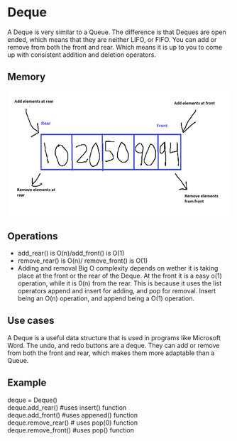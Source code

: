 <h1>Deque</h1>
<p1>A Deque is very similar to a Queue. The difference is that Deques are open ended, which means that they are neither LIFO, or FIFO. You can add or remove from both the front and rear. Which means it is up to you to come up with consistent addition and deletion operators.</p1>
<h2>Memory</h2>
<img src="deque_image.png">
<h2>Operations</h2>
<UL> 
  <LI>add_rear() is O(n)/add_front() is O(1)
  <LI>remove_rear() is O(n)/ remove_front() is O(1)
  <LI>Adding and removal Big O complexity depends on wether it is taking place at the front or the rear of the Deque. At the front it is a easy o(1) operation, while it is 0(n) from the rear. This is because it uses the list operators append and insert for adding, and pop for removal. Insert being an O(n) operation, and append being a O(1) operation. 
</UL>
<h2>Use cases</h2>
<p1> A Deque is a useful data structure that is used in programs like Microsoft Word. The undo, and redo buttons are a deque. They can add or remove from both the front and rear, which makes them more adaptable than a Queue. </p1>
<h2>Example</h2>
<p1>deque = Deque()<br/> deque.add_rear() #uses insert() function<br/> deque.add_front() #uses appened() function <br/> deque.remove_rear()
  # uses pop(0) function <br/>deque.remove_front() #uses pop() function

